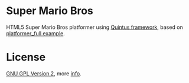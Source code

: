 Super Mario Bros
=====

HTML5 Super Mario Bros platformer using [Quintus framework](https://github.com/cykod/Quintus), based on [platformer_full example](https://github.com/cykod/Quintus/tree/master/examples/platformer_full).


License
===
[GNU GPL Version 2](https://github.com/RotaruDan/mario/blob/master/LICENSE), more [info](http://en.wikipedia.org/wiki/GNU_General_Public_License).
